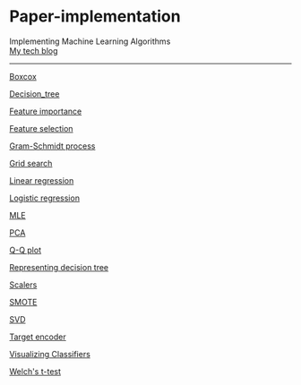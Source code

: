 # Paper-implementation
Implementing Machine Learning Algorithms  
[My tech blog](https://ywkim92.github.io/)  
- - -  
[Boxcox](https://github.com/ywkim92/Paper-implementation/blob/main/Boxcox.ipynb)

[Decision_tree](https://github.com/ywkim92/Paper-implementation/blob/main/Decision_tree.ipynb)

[Feature importance](https://github.com/ywkim92/Paper-implementation/blob/main/Feature_importance.ipynb)

[Feature selection](https://github.com/ywkim92/Paper-implementation/blob/main/Feature_selection.ipynb)

[Gram-Schmidt process](https://github.com/ywkim92/Paper-implementation/blob/main/Gram-Schmidt_process.ipynb)

[Grid search](https://github.com/ywkim92/Paper-implementation/blob/main/GridSearchCV.ipynb)

[Linear regression](https://github.com/ywkim92/Paper-implementation/blob/main/Linear_regression.ipynb)

[Logistic regression](https://github.com/ywkim92/Paper-implementation/blob/main/Logistic_regression.ipynb)

[MLE](https://github.com/ywkim92/Paper-implementation/blob/main/MLE.ipynb)

[PCA](https://github.com/ywkim92/Paper-implementation/blob/main/Paper%20implementation_PCA.ipynb)

[Q-Q plot](https://github.com/ywkim92/Paper-implementation/blob/main/QQplot.ipynb)

[Representing decision tree](https://github.com/ywkim92/Paper-implementation/blob/main/Representing_decision_tree.ipynb)

[Scalers](https://github.com/ywkim92/Paper-implementation/blob/main/Scalers.ipynb)

[SMOTE](https://github.com/ywkim92/Paper-implementation/blob/main/Paper%20implementation_SMOTE_with_pca_visualization.ipynb)

[SVD](https://github.com/ywkim92/Paper-implementation/blob/main/SVD_implementation.ipynb)

[Target encoder](https://github.com/ywkim92/Paper-implementation/blob/main/Target_encoder.ipynb)

[Visualizing Classifiers](https://github.com/ywkim92/Paper-implementation/blob/main/Visualizing_Classifiers.ipynb)

[Welch's t-test](https://github.com/ywkim92/Paper-implementation/blob/main/Welch_ttest.ipynb)